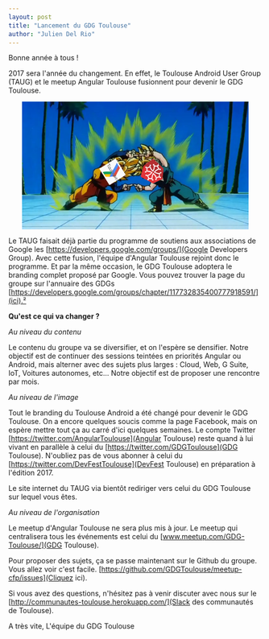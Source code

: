 ```yaml
---
layout: post
title: "Lancement du GDG Toulouse"
author: "Julien Del Rio"
---
```


Bonne année à tous !

2017 sera l'année du changement. En effet, le Toulouse Android User Group (TAUG) et le meetup Angular Toulouse fusionnent pour devenir le GDG Toulouse.

<img src="/img/posts/fusion.png" alt="Fusion des meetups" style="max-width: 450px;display:block;   margin-left:auto;   margin-right:auto;"/>

Le TAUG faisait déjà partie du programme de soutiens aux associations de Google les [https://developers.google.com/groups/](Google Developers Group). Avec cette fusion, l'équipe d'Angular Toulouse rejoint donc le programme. Et par la même occasion, le GDG Toulouse adoptera le branding complet proposé par Google. Vous pouvez trouver la page du groupe sur l'annuaire des GDGs [https://developers.google.com/groups/chapter/117732835400777918591/](ici).²

**Qu'est ce qui va changer ?**

*Au niveau du contenu*

Le contenu du groupe va se diversifier, et on l'espère se densifier. Notre objectif est de continuer des sessions teintées en priorités Angular ou Android, mais alterner avec des sujets plus larges : Cloud, Web, G Suite, IoT, Voitures autonomes, etc... Notre objectif est de proposer une rencontre par mois.

*Au niveau de l'image*

Tout le branding du Toulouse Android a été changé pour devenir le GDG Toulouse. On a encore quelques soucis comme la page Facebook, mais on espère mettre tout ça au carré d'ici quelques semaines. Le compte Twitter [https://twitter.com/AngularToulouse](Angular Toulouse) reste quand à lui vivant en parallèle à celui du [https://twitter.com/GDGToulouse](GDG Toulouse). N'oubliez pas de vous abonner à celui du [https://twitter.com/DevFestToulouse](DevFest Toulouse) en préparation à l'édition 2017.

Le site internet du TAUG via bientôt rediriger vers celui du GDG Toulouse sur lequel vous êtes.

*Au niveau de l'organisation*

Le meetup d'Angular Toulouse ne sera plus mis à jour. Le meetup qui centralisera tous les événements est celui du [www.meetup.com/GDG-Toulouse/](GDG Toulouse).

Pour proposer des sujets, ça se passe maintenant sur le Github du groupe. Vous allez voir c'est facile. [https://github.com/GDGToulouse/meetup-cfp/issues](Cliquez ici).

Si vous avez des questions, n'hésitez pas à venir discuter avec nous sur le [http://communautes-toulouse.herokuapp.com/](Slack des communautés de Toulouse).

A très vite,
L'équipe du GDG Toulouse
